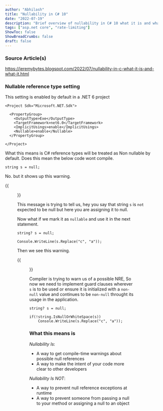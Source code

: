 ```yaml
---
author: "Abhilash"
title: "Nullability in C# 10"
date: "2022-07-19"
description: "Brief overview of nullability in C# 10 what it is and what it isnt"
tags: ["asp.net core", "rate-limiting"]
ShowToc: false
ShowBreadCrumbs: false
draft: false
---
```


### Source Article(s)
https://jeremybytes.blogspot.com/2022/07/nullability-in-c-what-it-is-and-what-it.html

### Nullable reference type setting 
This setting is enabled by default in a .NET 6 project

```
<Project Sdk="Microsoft.NET.Sdk">

  <PropertyGroup>
    <OutputType>Exe</OutputType>
    <TargetFramework>net6.0</TargetFramework>
    <ImplicitUsings>enable</ImplicitUsings>
    <Nullable>enable</Nullable>
  </PropertyGroup>

</Project>

```

What this means is C# reference types will be treated as Non nullable by default. Does this mean the below code wont compile.

```
string s = null;

```

No. but it shows up this warning.

 {{<figure src="images/nicsharp1.png" >}}

This message is trying to tell us, hey you say that string `s` is `not` expected to be null but here you are assigning it to null.

Now what if we mark it as `nullable` and use it in the next statement.

```
string? s = null;

Console.WriteLine(s.Replace("c", "a"));
```

Then we see this warning.

{{<figure src="images/nicsharp2.png" >}}

Compiler is trying to warn us of a possible NRE, So now we need to implement guard clauses wherever `s` is to be used or ensure it is initialized with a `non-null` value and continues to be `non-null` throught its usage in the application.

```
string? s = null;

if(!string.IsNullOrWhiteSpace(s))
	Console.WriteLine(s.Replace("c", "a"));
```

### What this means is 

*Nullability Is*:

- A way to get compile-time warnings about possible null references
- A way to make the intent of your code more clear to other developers

*Nullability Is NOT*:

- A way to prevent null reference exceptions at runtime
- A way to prevent someone from passing a null to your method or assigning a null to an object



